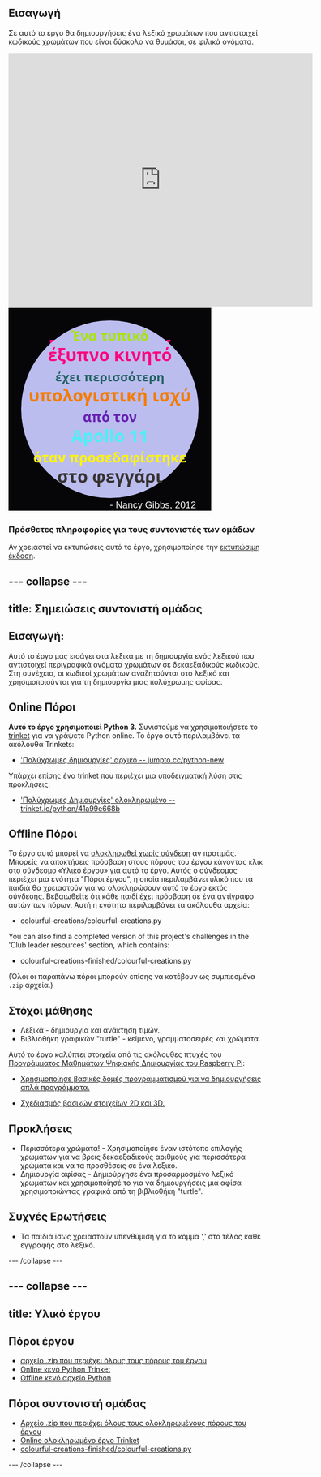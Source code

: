 ## Εισαγωγή

Σε αυτό το έργο θα δημιουργήσεις ένα λεξικό χρωμάτων που αντιστοιχεί κωδικούς χρωμάτων που είναι δύσκολο να θυμάσαι, σε φιλικά ονόματα.

<div class="trinket">
  <iframe src="https://trinket.io/embed/python/97822f48b7?outputOnly=true&start=result" width="600" height="500" frameborder="0" marginwidth="0" marginheight="0" allowfullscreen>
  </iframe>
  <img src="images/colourful-finished.png">
</div>

### Πρόσθετες πληροφορίες για τους συντονιστές των ομάδων

Αν χρειαστεί να εκτυπώσεις αυτό το έργο, χρησιμοποίησε την [εκτυπώσιμη έκδοση](https://projects.raspberrypi.org/en/projects/colourful-creations/print).

## \--- collapse \---

## title: Σημειώσεις συντονιστή ομάδας

## Εισαγωγή:

Αυτό το έργο μας εισάγει στα λεξικά με τη δημιουργία ενός λεξικού που αντιστοιχεί περιγραφικά ονόματα χρωμάτων σε δεκαεξαδικούς κωδικούς. Στη συνέχεια, οι κωδικοί χρωμάτων αναζητούνται στο λεξικό και χρησιμοποιούνται για τη δημιουργία μιας πολύχρωμης αφίσας.

## Online Πόροι

**Αυτό το έργο χρησιμοποιεί Python 3.** Συνιστούμε να χρησιμοποιήσετε το [trinket](https://trinket.io/) για να γράψετε Python online. Το έργο αυτό περιλαμβάνει τα ακόλουθα Trinkets:

* ['Πολύχρωμες δημιουργίες' αρχικό -- jumpto.cc/python-new](http://jumpto.cc/python-new)

Υπάρχει επίσης ένα trinket που περιέχει μια υποδειγματική λύση στις προκλήσεις:

* ['Πολύχρωμες Δημιουργίες' ολοκληρωμένο -- trinket.io/python/41a99e668b](https://trinket.io/python/97822f48b7)

## Offline Πόροι

Το έργο αυτό μπορεί να [ολοκληρωθεί χωρίς σύνδεση](https://www.codeclubprojects.org/en-GB/resources/python-working-offline/) αν προτιμάς. Μπορείς να αποκτήσεις πρόσβαση στους πόρους του έργου κάνοντας κλικ στο σύνδεσμο «Υλικό έργου» για αυτό το έργο. Αυτός ο σύνδεσμος περιέχει μια ενότητα "Πόροι έργου", η οποία περιλαμβάνει υλικό που τα παιδιά θα χρειαστούν για να ολοκληρώσουν αυτό το έργο εκτός σύνδεσης. Βεβαιωθείτε ότι κάθε παιδί έχει πρόσβαση σε ένα αντίγραφο αυτών των πόρων. Αυτή η ενότητα περιλαμβάνει τα ακόλουθα αρχεία:

* colourful-creations/colourful-creations.py

You can also find a completed version of this project's challenges in the 'Club leader resources' section, which contains:

* colourful-creations-finished/colourful-creations.py

(Όλοι οι παραπάνω πόροι μπορούν επίσης να κατέβουν ως συμπιεσμένα `.zip` αρχεία.)

## Στόχοι μάθησης

* Λεξικά - δημιουργία και ανάκτηση τιμών.
* Βιβλιοθήκη γραφικών "turtle" - κείμενο, γραμματοσειρές και χρώματα.

Αυτό το έργο καλύπτει στοιχεία από τις ακόλουθες πτυχές του [Προγράμματος Μαθημάτων Ψηφιακής Δημιουργίας του Raspberry Pi](http://rpf.io/curriculum):

* [Χρησιμοποίησε βασικές δομές προγραμματισμού για να δημιουργήσεις απλά προγράμματα.](https://www.raspberrypi.org/curriculum/programming/creator)

* [Σχεδιασμός βασικών στοιχείων 2D και 3D.](https://www.raspberrypi.org/curriculum/design/creator)

## Προκλήσεις

* Περισσότερα χρώματα! - Χρησιμοποίησε έναν ιστότοπο επιλογής χρωμάτων για να βρεις δεκαεξαδικούς αριθμούς για περισσότερα χρώματα και να τα προσθέσεις σε ένα λεξικό. 
* Δημιουργία αφίσας - Δημιούργησε ένα προσαρμοσμένο λεξικό χρωμάτων και χρησιμοποίησέ το για να δημιουργήσεις μια αφίσα χρησιμοποιώντας γραφικά από τη βιβλιοθήκη "turtle". 

## Συχνές Ερωτήσεις

* Τα παιδιά ίσως χρειαστούν υπενθύμιση για το κόμμα ',' στο τέλος κάθε εγγραφής στο λεξικό. 

\--- /collapse \---

## \--- collapse \---

## title: Υλικό έργου

## Πόροι έργου

* [αρχείο .zip που περιέχει όλους τους πόρους του έργου](resources/colourful-creations-project-resources.zip)
* [Online κενό Python Trinket](http://jumpto.cc/python-new)
* [Offline κενό αρχείο Python](resources/new-new.py)

## Πόροι συντονιστή ομάδας

* [Αρχείο .zip που περιέχει όλους τους ολοκληρωμένους πόρους του έργου](resources/colourful-creations-volunteer-resources.zip)
* [Online ολοκληρωμένο έργο Trinket](https://trinket.io/python/97822f48b7)
* [colourful-creations-finished/colourful-creations.py](resources/colourful-creations-finished-colourful-creations.py)

\--- /collapse \---